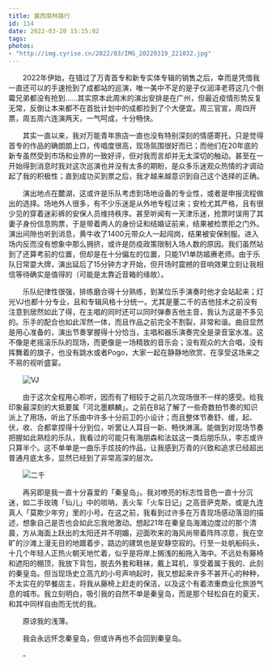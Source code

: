 ```yaml
---
title: 冀西南林路行
id: 114
date: 2022-03-20 15:15:02
tags:
photos:
- "http://img.cyrise.cn/2022/03/IMG_20220319_221032.jpg"
---
```


　　2022年伊始，在错过了万青首专和新专实体专辑的销售之后，幸而是凭借我一直还可以的手速抢到了成都站的巡演，唯一美中不足的是子仪润泽老蒋这几个倒霉兄弟都没有抢到……其实原本此周末的演出安排是在广州，但最近疫情形势反复无常，反倒让本来都不在首批计划中的成都捡到了个大便宜。周三官宣，周四开票，周五周六连演两天，一气呵成，十分畅快。

　　其实一直以来，我对万能青年旅店一直也没有特别深刻的情感寄托，只是觉得首专的作品的确朗朗上口，传唱度很高，现场氛围很好而已；而他们在20年底的新专虽然受到市场和业界的一致好评，但对我而言却并无太深切的触动。甚至在一开始得到消息时我对这次巡演也并没有太多的期盼，是众多乐迷观众热情的才调动起了我的积极性；直到成功买到票之后，我才越来越意识到自己这个选择的正确。

　　演出地点在麓湖，这或许是乐队考虑到场地设备的专业性，或者是申报流程做出的选择。场地外人很多，有不少乐迷是从外地专程过来；安检尤其严格，且有很少见的穿着迷彩裤的安保人员维持秩序。甚至听闻有一天津乐迷，抢票时误用了其妻子身份信息购票，于是带着两人的身份证和结婚证前来，结果被检票拒之门外。演出间隙也听到消息，黄牛收了1400元带众人一起闯岗，结果被安保制服。进入场内反而没有想象中那么拥挤，或许是防疫政策限制入场人数的原因。我们虽然站到了还算考前的位置，但却是在十分偏左的位置，只能1V1单防姬赓老师。由于乐队日常耍大牌，演出延后了15分钟方才开始，但开场时震撼的音响效果立刻让我相信等待确实是值得的（可能是太靠近音箱的缘故）。

　　乐队纪律性很强，排练磨合得十分熟练，到某位乐手演奏时他才会站起来；灯光VJ也都十分专业，且和专辑风格十分统一。尤其是董二千的吉他技术之前没有注意到居然如此了得，在主唱的同时还可以同时弹奏吉他主音，我认为这是不多见的。乐手的配合也如此浑然一体，而且作品之前完全不割裂，非常和谐。曲目显然是用心准备的，演出节奏掌握得十分恰当，主唱和器乐演奏完全是录音室水准。这不像是老摇滚乐队的现场，而更像是一场精致的音乐会；没有观众的大合唱，没有挥舞着的旗子，也没有跳水或者Pogo，大家一起在静静地欣赏、在享受这场来之不易的视听盛宴。

　　![VJ](http://img.cyrise.cn/2022/03/IMG_20220319_210648.jpg)

　　由于这次全程用心聆听，因而有了相较于之前几次现场很不一样的感受。给我印象最深刻的大抵要属「河北墨麒麟」。之前在B站了解了一些奇数拍节奏的知识派上了用场，听出了乐曲中许多十分前卫的小设计；而且整体节奏舒、缓，起、伏，收、合都拿捏得十分到位，听罢让人耳目一新、畅快淋漓。能做到对现场节奏把握如此熟稔的乐队，我看过的可能只有海朋森和法兹这一类后朋乐队，李志或许只算半个。这不单单是一曲乐手炫技的作品，让我感到万青的兴致和追求已经超出普通月底太多，显然已经到了非常高深的层次。

　　![二千](http://img.cyrise.cn/2022/03/IMG_20220319_203359.jpg)

　　再另即是我一直十分喜爱的「秦皇岛」。我对嘹亮的标志性音色一直十分沉迷，如二手玫瑰「仙儿」中的唢呐，丢火车「火车日记」之高音萨克斯，或是九连真人「莫欺少年穷」里的小号。在这之前，我看到过许多在万青现场感动落泪的描述，想象自己是否也会如此忘我地激动。想起21年在秦皇岛海滩边度过的那个清晨，方从海面上跃出的太阳还并不明媚，迎面吹来的海风尚带着阵阵凉意，我在空旷的沙滩上漫无目的地踱着步，路边的建筑也是安静空寂的。行至一处帆船码头，十几个年轻人正热火朝天地忙着，似乎是将岸上搁浅的船拖入海中。不远处有藤椅和遮阳的棚顶，我放下背包，脱去外套和鞋袜，戴上耳机，享受着属于我的、此刻的秦皇岛。但当现场史立高亢的小号声响起时，我又想起来许多不甚开心的种种，不太实在的早餐店主，将我从藤椅上赶走的保洁，以及这个有着浓重商业化旅游气息的城市。我立刻明白，吸引我的自然不单是秦皇岛，而是那个轻松自在的夏天，和其中同样自由而无忧的我。

　　原谅我的浅薄。

　　我会永远怀念秦皇岛，但或许再也不会回到秦皇岛。


　　-